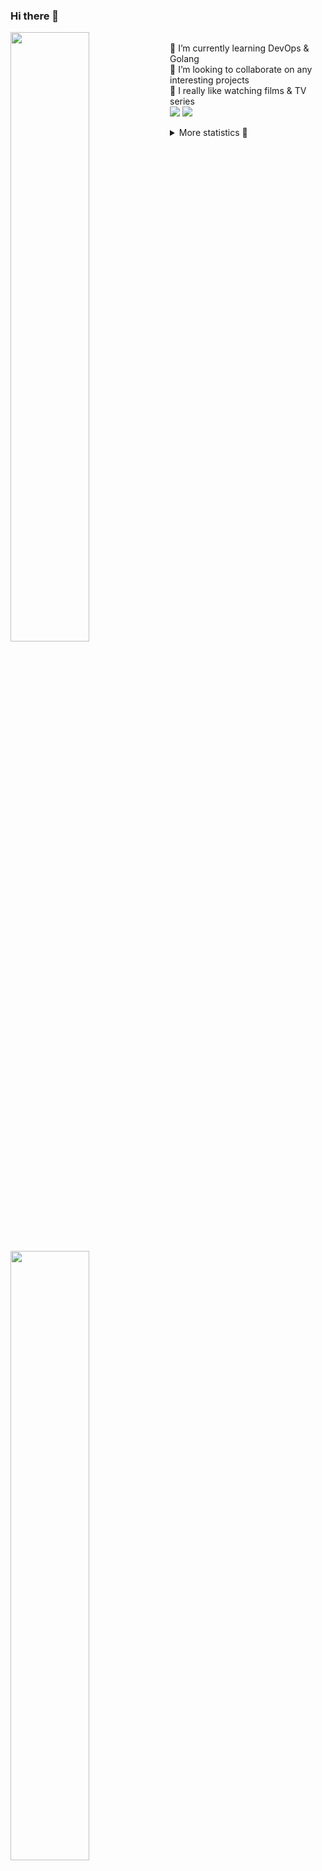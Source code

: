 ### Hi there 👋


[<img align="left" width="50%" src="https://github-readme-stats.vercel.app/api?username=rufusnufus&hide=issues&show_icons=true&count_private=true&theme=transparent&title_color=FF6F40&text_color=FBF9F8&icon_color=F48242&hide_border=true&hide_title=true#gh-dark-mode-only">](https://metrics.lecoq.io/rufusnufus#gh-dark-mode-only)
[<img align="left" width="50%" src="https://github-readme-stats.vercel.app/api?username=rufusnufus&hide=issues&show_icons=true&count_private=true&theme=transparent&title_color=FF6533&text_color=4D4644&icon_color=FF8038&hide_border=true&hide_title=true#gh-light-mode-only">](https://metrics.lecoq.io/rufusnufus#gh-light-mode-only)

<p>
  <br>
  🌱 I’m currently learning DevOps & Golang</br>
  👯 I’m looking to collaborate on any interesting projects</br>
  🎥 I really like watching films & TV series</br>
  <a href="https://linkedin.com/in/rufusnufus"><img src="https://img.shields.io/badge/linkedin-0077B5.svg?style=for-the-badge&logo=linkedin&logoColor=white"/></a>
  <a href="https://t.me/rufusnufus"><img src="https://img.shields.io/badge/-telegram-black?style=for-the-badge&color=blue&logo=telegram"/></a>
</p>

<p text-align="left">
<details>
  <summary>More statistics 👀</summary><br/>

<!--START_SECTION:waka-->
![Code Time](http://img.shields.io/badge/Code%20Time-482%20hrs%2058%20mins-blue)

![Profile Views](http://img.shields.io/badge/Profile%20Views-4-blue)

**I'm an Early 🐤** 

```text
🌞 Morning                8769 commits        █████░░░░░░░░░░░░░░░░░░░░   21.92 % 
🌆 Daytime                23046 commits       ██████████████░░░░░░░░░░░   57.62 % 
🌃 Evening                7299 commits        █████░░░░░░░░░░░░░░░░░░░░   18.25 % 
🌙 Night                  883 commits         █░░░░░░░░░░░░░░░░░░░░░░░░   02.21 % 
```
📅 **I'm Most Productive on Monday** 

```text
Monday                   8218 commits        █████░░░░░░░░░░░░░░░░░░░░   20.55 % 
Tuesday                  7529 commits        █████░░░░░░░░░░░░░░░░░░░░   18.82 % 
Wednesday                8041 commits        █████░░░░░░░░░░░░░░░░░░░░   20.10 % 
Thursday                 7399 commits        █████░░░░░░░░░░░░░░░░░░░░   18.50 % 
Friday                   7176 commits        ████░░░░░░░░░░░░░░░░░░░░░   17.94 % 
Saturday                 723 commits         ░░░░░░░░░░░░░░░░░░░░░░░░░   01.81 % 
Sunday                   911 commits         █░░░░░░░░░░░░░░░░░░░░░░░░   02.28 % 
```


📊 **This Week I Spent My Time On** 

```text
💬 Programming Languages: 
Terraform                3 hrs 26 mins       ███████████████░░░░░░░░░░   58.18 % 
HCL                      1 hr 31 mins        ██████░░░░░░░░░░░░░░░░░░░   25.69 % 
Ruby                     38 mins             ███░░░░░░░░░░░░░░░░░░░░░░   10.86 % 
Other                    11 mins             █░░░░░░░░░░░░░░░░░░░░░░░░   03.33 % 
Markdown                 5 mins              ░░░░░░░░░░░░░░░░░░░░░░░░░   01.60 % 

🔥 Editors: 
VS Code                  5 hrs 43 mins       ████████████████████████░   96.73 % 
iTerm2                   11 mins             █░░░░░░░░░░░░░░░░░░░░░░░░   03.27 % 
```

**I Mostly Code in Java** 

```text
Python                   14 repos            ██░░░░░░░░░░░░░░░░░░░░░░░   09.93 % 
Smarty                   11 repos            ██░░░░░░░░░░░░░░░░░░░░░░░   07.80 % 
HCL                      7 repos             █░░░░░░░░░░░░░░░░░░░░░░░░   04.96 % 
Kotlin                   5 repos             █░░░░░░░░░░░░░░░░░░░░░░░░   03.55 % 
HTML                     5 repos             █░░░░░░░░░░░░░░░░░░░░░░░░   03.55 % 
```




 Last Updated on 24/10/2023 00:59:46 UTC
<!--END_SECTION:waka-->

</details>
</p>
